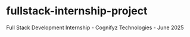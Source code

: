 # fullstack-internship-project
Full Stack Development Internship - Cognifyz Technologies - June 2025

